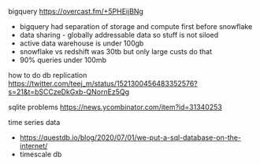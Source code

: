 bigquery https://overcast.fm/+5PHEijBNg 
- bigquery had separation of storage and compute first before snowflake
- data sharing - globally addressable data so stuff is not siloed
- active data warehouse is under 100gb
- snowflake vs redshift was 30tb but only large custs do that
- 90% queries under 100mb

how to do db replication https://twitter.com/teej_m/status/1521300456483352576?s=21&t=bSCCzeDkGxb-QNornEz5Qg


sqlite problems
https://news.ycombinator.com/item?id=31340253

time series data
- https://questdb.io/blog/2020/07/01/we-put-a-sql-database-on-the-internet/
- timescale db